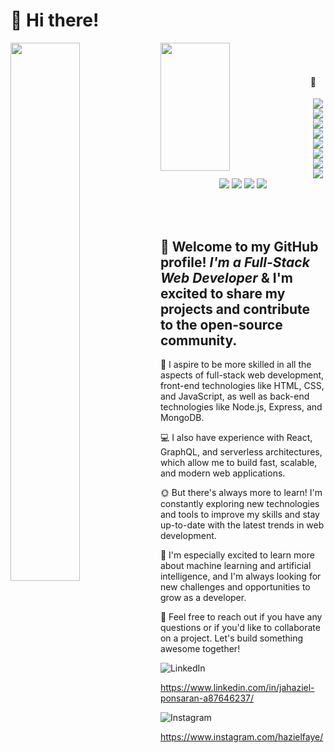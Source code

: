# 👋 Hi there! 


<img align="left" width="47%" src="https://github-readme-stats.vercel.app/api?username=JahazielFaye&theme=tokyonight&show_icons=true&hide=issues" />


<img align="left" height="205px" width="47%" src="https://github-readme-stats.vercel.app/api/top-langs/?username=JahazielFaye&layout=compact" />

<br> 
<br>

#### 🌙


<p align="center">
  <img src="https://img.shields.io/badge/html5-%23E34F26.svg?style=for-the-badge&logo=html5&logoColor=white" />
  <img src="https://img.shields.io/badge/css3-%231572B6.svg?style=for-the-badge&logo=css3&logoColor=white" />
  <img src="https://img.shields.io/badge/javascript-%23323330.svg?style=for-the-badge&logo=javascript&logoColor=%23F7DF1E" />
  <img src="https://img.shields.io/badge/MongoDB-%234ea94b.svg?style=for-the-badge&logo=mongodb&logoColor=white" />
  <img src="https://img.shields.io/badge/mysql-%2300f.svg?style=for-the-badge&logo=mysql&logoColor=white" />
  <img src="https://img.shields.io/badge/node.js-6DA55F?style=for-the-badge&logo=node.js&logoColor=white" />
  <img src="https://img.shields.io/badge/react-%2320232a.svg?style=for-the-badge&logo=react&logoColor=%2361DAFB" />
  <br />
  <img src="https://img.shields.io/badge/Adobe%20Lightroom-31A8FF.svg?style=for-the-badge&logo=Adobe%20Lightroom&logoColor=white" />
  <img src="https://img.shields.io/badge/Canva-%2300C4CC.svg?style=for-the-badge&logo=Canva&logoColor=white" />
  <img src="https://img.shields.io/badge/figma-%23F24E1E.svg?style=for-the-badge&logo=figma&logoColor=white" />
  <img src="https://img.shields.io/badge/bootstrap-%23563D7C.svg?style=for-the-badge&logo=bootstrap&logoColor=white" />
  <img src="https://img.shields.io/badge/express.js-%23404d59.svg?style=for-the-badge&logo=express&logoColor=%2361DAFB" />
</p>

<br> 
<br>




## 🌌 Welcome to my GitHub profile! *I'm a Full-Stack Web Developer* & I'm excited to share my projects and contribute to the open-source community.


🔭 I aspire to be more skilled in all the aspects of full-stack web development, front-end technologies like HTML, CSS, and JavaScript, as well as back-end technologies like Node.js, Express, and MongoDB.

💻 I also have experience with React, GraphQL, and serverless architectures, which allow me to build fast, scalable, and modern web applications.

🌞 But there's always more to learn! I'm constantly exploring new technologies and tools to improve my skills and stay up-to-date with the latest trends in web development.

🌱 I'm especially excited to learn more about machine learning and artificial intelligence, and I'm always looking for new challenges and opportunities to grow as a developer.

💬 Feel free to reach out if you have any questions or if you'd like to collaborate on a project. Let's build something awesome together!


![LinkedIn](https://img.shields.io/badge/linkedin-%230077B5.svg?style=for-the-badge&logo=linkedin&logoColor=white)


https://www.linkedin.com/in/jahaziel-ponsaran-a87646237/


![Instagram](https://img.shields.io/badge/Instagram-%23E4405F.svg?style=for-the-badge&logo=Instagram&logoColor=white)


https://www.instagram.com/hazielfaye/
